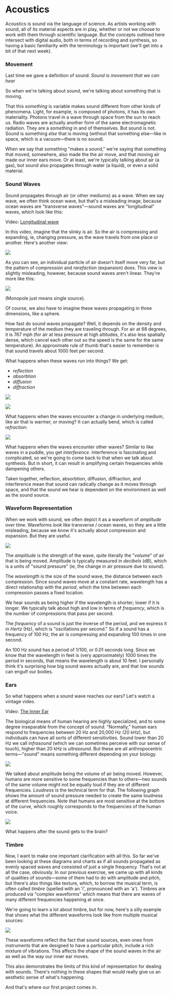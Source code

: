 # Acoustics

Acoustics is sound via the language of science. As artists working with sound, all of its material aspects are in play, whether or not we choose to work with them through scientific language. But the concepts outlined here intersect with digital audio, both in terms of recording and synthesis, so having a basic familiarity with the terminology is important (we'll get into a bit of that next week).

### Movement

Last time we gave a definition of sound: _Sound is movement that we can hear_

So when we're talking about sound, we're talking about something that is moving.

That this _something_ is variable makes sound different from other kinds of phenomena. Light, for example, is composed of photons, it has its own materiality. Photons travel in a wave through space from the sun to reach us. Radio waves are actually another form of the same electromagnetic radiation. They are a _something_ in and of themselves. But sound is not. Sound is something _else_ that is moving (without that something else—like in space, which is a vacuum—there is no sound).

When we say that something "makes a sound," we're saying that something that moved, somewhere, also made the the air move, and that moving air made our inner ears move. Or at least, we're typically talking about air (a gas), but sound also propagates through water (a liquid), or even a solid material.

### Sound Waves

Sound propagates through air (or other mediums) as a wave. When we say wave, we often think ocean wave, but that's a misleading image, because ocean waves are "transverse waves"—sound waves are "longitudinal" waves, which look like this:

Video: [Longitudinal wave](media/01_01_longitudinal_wave.mp4)

In this video, imagine that the slinky is air. So the air is compressing and expanding, ie, changing pressure, as the wave travels from one place or another. Here's another view:

![](media/01_02_longitudinal_wave.gif)

As you can see, an individual particle of air doesn't itself move very far, but the pattern of _compression_ and _rarefaction_ (expansion) does. This view is slightly misleading, however, because sound waves aren't linear. They're more like this:

![](media/01_03_circular_wave.gif)

(Monopole just means single source).

Of course, we also have to imagine these waves propagating in three dimensions, like a sphere.

How fast do sound waves propagate? Well, it depends on the density and temperature of the medium they are traveling through. For air at 68 degrees, it is 767 mph (for air at less pressure at high altitudes, it's also less spatially dense, which cancel each other out so the speed is the same for the same temperature). An approximate rule of thumb that's easier to remember is that sound travels about 1000 feet per second.

What happens when these waves run into things? We get:
- _reflection_
- _absorbtion_
- _diffusion_
- _diffraction_

![](media/01_04_sound_reflection.jpg)

![](media/01_05_sound_diffraction.svg)


What happens when the waves encounter a change in underlying medium, like air that is warmer, or moving? It can actually bend, which is called _refraction_:

![](media/01_06_sound_refraction.png)


What happens when the waves encounter other waves? Similar to like waves in a puddle, you get _interference_. Interference is fascinating and complicated, so we're going to come back to that when we talk about synthesis. But in short, it can result in amplifying certain frequencies while dampening others.

Taken together, reflection, absorbtion, diffusion, diffraction, and interference mean that sound can radically change as it moves through space, and that the sound we hear is dependent on the environment as well as the sound source.


### Waveform Representation

When we work with sound, we often depict it as a waveform of _amplitude_ over time. Waveforms _look_ like transverse / ocean waves, so they are a little misleading, because we know it's actually about compression and expansion. But they are useful.

![](media/01_07_waveform.jpg)

The _amplitude_ is the strength of the wave, quite literally the "_volume_" of air that is being moved. Amplitude is typically measured in _decibels_ (dB), which is a units of "sound pressure" (ie, the change in air pressure due to sound).

The _wavelength_ is the size of the sound wave, the distance between each compression. Since sound waves move at a constant rate, wavelength has a direct relationship with the _period_, which the time between each compression passes a fixed location.

We hear sounds as being higher if the wavelength is shorter; lower if it is longer. We typically talk about high and low in terms of _frequency_, which is the number of compressions that pass per second.

The _frequency_ of a sound is just the inverse of the period, and we express it in _Hertz_ (Hz), which is "oscillations per second." So if a sound has a frequency of 100 Hz, the air is compressing and expanding 100 times in one second.

An 100 Hz sound has a period of 1/100, or 0.01 seconds long. Since we know that the wavelength in feet is (very approximately) 1000 times the period in seconds, that means the wavelength is about 10 feet. I personally think it's surprising how big sound waves actually are, and that low sounds can engulf our bodies.


### Ears

So what happens when a sound wave reaches our ears? Let's watch a vintage video.

Video: [The Inner Ear](media/01_08_inner_ear.mp4)

The biological means of human hearing are highly specialized, and to some degree inseparable from the concept of sound. "Normally," human ears respond to frequencies between 20 Hz and 20,000 Hz (20 kHz), but individuals can have all sorts of different sensitivities. Sound lower than 20 Hz we call _infrasound_ (which we can sometimes perceive with our sense of touch), higher than 20 kHz is _ultrasound_. But these are all anthropocentric terms—"sound" means something different depending on your biology.

![](media/01_09_animal_hearing.jpg)

We talked about amplitude being the volume of air being moved. However, humans are more sensitive to some frequencies than to others—two sounds of the same volume might not be equally loud if they are of different frequencies. _Loudness_ is the technical term for that. The following graph shows the amount of sound pressure needed to create the same loudness at different frequencies. Note that humans are most sensitive at the bottom of the curve, which roughly corresponds to the frequencies of the human voice.

![](media/01_10_human_hearing.png)

What happens after the sound gets to the brain?

### Timbre

Now, I want to make one important clarification with all this. So far we've been looking at these diagrams and charts as if all sounds propagated as evenly spaced waves and consisted of just a single frequency. That's not at all the case, obviously. In our previous exercise, we came up with all kinds of qualities of sounds—some of them had to do with amplitude and pitch, but there's also things like texture, which, to borrow the musical term, is often called _timbre_ (spelled with an 'i', pronounced with an 'a'). Timbres are produced via "complex waveforms" which means that there are waves of many different frequencies happening at once.

We're going to learn a lot about timbre, but for now, here's a silly example that shows what the different waveforms look like from multiple musical sources:

![](media/01_11_timbre.png)

These waveforms reflect the fact that sound sources, even ones from instruments that are designed to have a particular pitch, include a rich mixture of vibrations. This affects the shape of the sound waves in the air as well as the way our inner ear moves.

This also demonstrates the limits of this kind of representation for dealing with sounds. There's nothing in these shapes that would really give us an aesthetic sense of what's happening.

And that's where our first project comes in.
